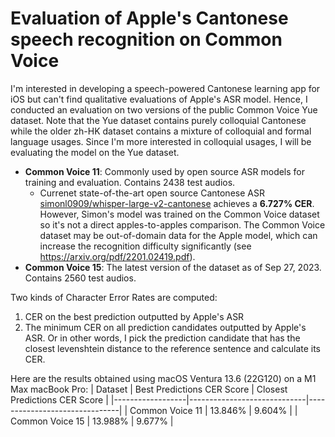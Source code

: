 # Evaluation of Apple's Cantonese speech recognition on Common Voice

I'm interested in developing a speech-powered Cantonese learning app for iOS but can't find qualitative evaluations of Apple's ASR model.
Hence, I conducted an evaluation on two versions of the public Common Voice Yue dataset. Note that the Yue dataset contains purely colloquial Cantonese while the older zh-HK dataset contains a mixture of colloquial and formal language usages. Since I'm more interested in colloquial usages, I will be evaluating the model on the Yue dataset.

* **Common Voice 11**: Commonly used by open source ASR models for training and evaluation. Contains 2438 test audios.
    - Currenet state-of-the-art open source Cantonese ASR [simonl0909/whisper-large-v2-cantonese](https://huggingface.co/simonl0909/whisper-large-v2-cantonese) achieves a **6.727% CER**. However, Simon's model was trained on the Common Voice dataset so it's not a direct apples-to-apples comparison. The Common Voice dataset may be out-of-domain data for the Apple model, which can increase the recognition difficulty significantly (see https://arxiv.org/pdf/2201.02419.pdf).
* **Common Voice 15**: The latest version of the dataset as of Sep 27, 2023. Contains 2560 test audios.

Two kinds of Character Error Rates are computed:
1. CER on the best prediction outputted by Apple's ASR
2. The minimum CER on all prediction candidates outputted by Apple's ASR. Or in other words, I pick the prediction candidate that has the closest levenshtein distance to the reference sentence and calculate its CER.

Here are the results obtained using macOS Ventura 13.6 (22G120) on a M1 Max macBook Pro:
| Dataset          | Best Predictions CER Score  | Closest Predictions CER Score |
|------------------|-----------------------------|-------------------------------|
| Common Voice 11  | 13.846%                     | 9.604%                        |
| Common Voice 15  | 13.988%                     | 9.677%                        |

